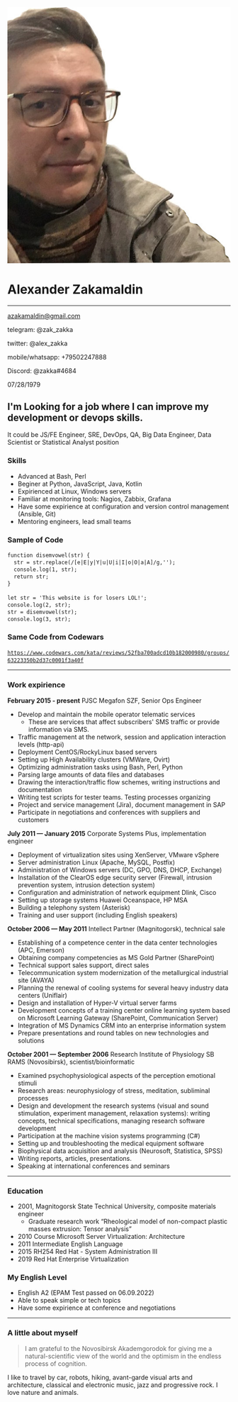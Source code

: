 ![Photo](./zakka_foto.jpg "Alexander Zakamaldin")
# Alexander Zakamaldin
***
azakamaldin@gmail.com

telegram: @zak_zakka

twitter: @alex_zakka

mobile/whatsapp: +79502247888

Discord: @zakka#4684

07/28/1979

## I'm Looking for a job where I can improve my development or devops skills.
It could be JS/FE Engineer, SRE, DevOps, QA, Big Data Engineer, Data Scientist or Statistical Analyst position

### Skills
<!-- Навыки (языки программирования, фреймворки, методологии, системы контроля версий и инструменты разработки, которыми вы владеете) -->
* Advanced at Bash, Perl
* Beginer at Python, JavaScript, Java, Kotlin
* Expirienced at Linux, Windows servers
* Familiar at monitoring tools: Nagios, Zabbix, Grafana
* Have some expirience at configuration and version control management (Ansible, Git)
* Mentoring engineers, lead small teams

### Sample of Code
```
function disemvowel(str) {
  str = str.replace(/[e|E|y|Y|u|U|i|I|o|O|a|A]/g,'');
  console.log(1, str);
  return str;
}

let str = 'This website is for losers LOL!';
console.log(2, str);
str = disemvowel(str);
console.log(3, str);
```
### Same Code from Codewars
[`https://www.codewars.com/kata/reviews/52fba700adcd10b182000980/groups/63223350b2d37c0001f3a40f`](https://www.codewars.com/kata/reviews/52fba700adcd10b182000980/groups/63223350b2d37c0001f3a40f "Link to my code at Codewars")

---

### Work expirience

**February 2015 - present** PJSC Megafon SZF, Senior Ops Engineer

* Develop and maintain the mobile operator telematic services
  - These are services that affect subscribers' SMS traffic or provide information via SMS. 
* Traffic management at the network, session and application interaction levels (http-api)
* Deployment CentOS/RockyLinux based servers
* Setting up High Availability clusters (VMWare, Ovirt)
* Optimizing administration tasks using Bash, Perl, Python
* Parsing large amounts of data files and databases
* Drawing the interaction/traffic flow schemes, writing instructions and documentation
* Writing test scripts for tester teams. Testing processes organizing
* Project and service management (Jira), document management in SAP
* Participate in negotiations and conferences with suppliers and customers 

**July 2011 — January 2015** Corporate Systems Plus, implementation engineer

* Deployment of virtualization sites using XenServer, VMware vSphere
* Server administration Linux (Apache, MySQL, Postfix)
* Administration of Windows servers (DC, GPO, DNS, DHCP, Exchange)
* Installation of the ClearOS edge security server (Firewall, intrusion prevention system, intrusion detection system)
* Configuration and administration of network equipment Dlink, Cisco
* Setting up storage systems Huawei Oceanspace, HP MSA
* Building a telephony system (Asterisk)
* Training and user support (including English speakers)

**October 2006 — May 2011** Intellect Partner (Magnitogorsk), technical sale

* Establishing of a competence center in the data center technologies (APC, Emerson)
* Obtaining company competencies as MS Gold Partner (SharePoint)
* Technical support sales support, direct sales
* Telecommunication system modernization of the metallurgical industrial site (AVAYA)
* Planning the renewal of cooling systems for several heavy industry data centers (Uniflair)
* Design and installation of Hyper-V virtual server farms
* Development concepts of a training center online learning system based on Microsoft Learning Gateway (SharePoint, Communication Server)
* Integration of MS Dynamics CRM into an enterprise information system
* Prepare presentations and round tables on new technologies and solutions

**October 2001 — September 2006** Research Institute of Physiology SB RAMS (Novosibirsk), scientist/bioinformatic

* Examined psychophysiological aspects of the perception emotional stimuli 
* Research areas: neurophysiology of stress, meditation, subliminal processes
* Design and development the research systems (visual and sound stimulation, experiment management, relaxation systems): writing concepts, technical specifications, managing research software development                                                                                                                                                                                                                                                                                        
* Participation at the machine vision systems programming (С#)
* Setting up and troubleshooting the medical equipment software
* Biophysical data acquisition and analysis (Neurosoft, Statistica, SPSS)
* Writing reports, articles, presentations.
* Speaking at international conferences and seminars

---

### Education

* 2001, Magnitogorsk State Technical University, composite materials engineer
  + Graduate research work “Rheological model of non-compact plastic masses extrusion: Tensor analysis”
* 2010 Course Microsoft Server Virtualization: Architecture
* 2011 Intermediate English Language
* 2015 RH254 Red Hat - System Administration III
* 2019 Red Hat Enterprise Virtualization

### My English Level
* English A2 (EPAM Test passed on 06.09.2022)
* Able to speak simple or tech topics
* Have some expirience at conference and negotiations

---

### A little about myself

>I am grateful to the Novosibirsk Akademgorodok for giving me a natural-scientific view of the world and the optimism in the endless process of cognition.

I like to travel by car, robots, hiking, avant-garde visual arts and architecture, classical and electronic music, jazz and progressive rock. I love nature and animals.
